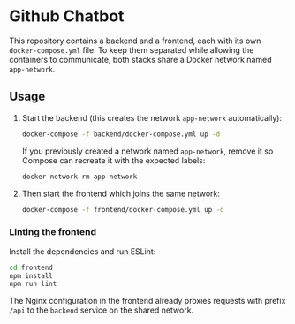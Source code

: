 # Github Chatbot

This repository contains a backend and a frontend, each with its own `docker-compose.yml` file. To keep them separated while allowing the containers to communicate, both stacks share a Docker network named `app-network`.

## Usage

1. Start the backend (this creates the network `app-network` automatically):
   ```bash
   docker-compose -f backend/docker-compose.yml up -d
   ```
   If you previously created a network named `app-network`, remove it so Compose
   can recreate it with the expected labels:
   ```bash
   docker network rm app-network
   ```
2. Then start the frontend which joins the same network:
   ```bash
   docker-compose -f frontend/docker-compose.yml up -d
   ```

### Linting the frontend

Install the dependencies and run ESLint:

```bash
cd frontend
npm install
npm run lint
```

The Nginx configuration in the frontend already proxies requests with prefix `/api` to the `backend` service on the shared network.
